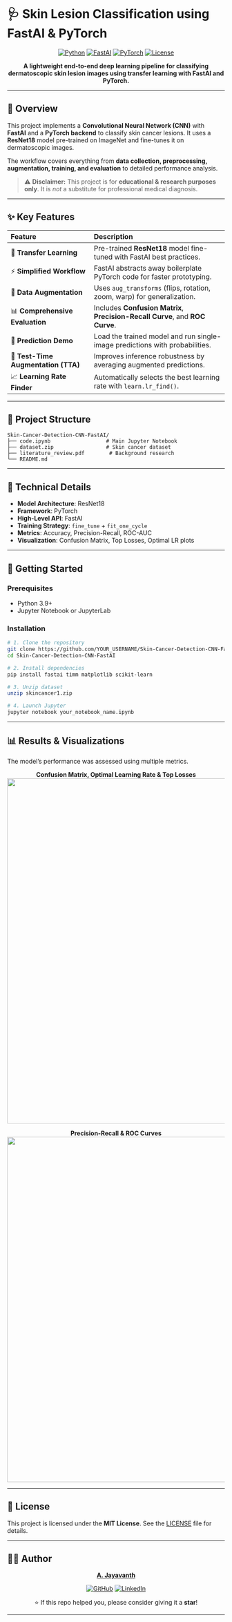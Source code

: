 # 🩺 Skin Lesion Classification using FastAI & PyTorch

<div align="center">

[![Python](https://img.shields.io/badge/Python-3.9%2B-blue?logo=python\&logoColor=white)](https://www.python.org/)
[![FastAI](https://img.shields.io/badge/FastAI-2.7%2B-red?logo=fastai\&logoColor=white)](https://www.fast.ai/)
[![PyTorch](https://img.shields.io/badge/PyTorch-Backend-orange?logo=pytorch\&logoColor=white)](https://pytorch.org/)
[![License](https://img.shields.io/badge/License-MIT-green)](LICENSE)

**A lightweight end-to-end deep learning pipeline for classifying dermatoscopic skin lesion images using transfer learning with FastAI and PyTorch.**

</div>  

---

## 📌 Overview

This project implements a **Convolutional Neural Network (CNN)** with **FastAI** and a **PyTorch backend** to classify skin cancer lesions.
It uses a **ResNet18** model pre-trained on ImageNet and fine-tunes it on dermatoscopic images.

The workflow covers everything from **data collection, preprocessing, augmentation, training, and evaluation** to detailed performance analysis.

> ⚠️ **Disclaimer:** This project is for **educational & research purposes only**. It is *not* a substitute for professional medical diagnosis.

---

## ✨ Key Features

| Feature                             | Description                                                                   |
| :---------------------------------- | :---------------------------------------------------------------------------- |
| 🧠 **Transfer Learning**            | Pre-trained **ResNet18** model fine-tuned with FastAI best practices.         |
| ⚡ **Simplified Workflow**           | FastAI abstracts away boilerplate PyTorch code for faster prototyping.        |
| 🔄 **Data Augmentation**            | Uses `aug_transforms` (flips, rotation, zoom, warp) for generalization.       |
| 📊 **Comprehensive Evaluation**     | Includes **Confusion Matrix**, **Precision-Recall Curve**, and **ROC Curve**. |
| 🎯 **Prediction Demo**              | Load the trained model and run single-image predictions with probabilities.   |
| 🧪 **Test-Time Augmentation (TTA)** | Improves inference robustness by averaging augmented predictions.             |
| 📈 **Learning Rate Finder**         | Automatically selects the best learning rate with `learn.lr_find()`.          |

---

## 📂 Project Structure

```plaintext
Skin-Cancer-Detection-CNN-FastAI/
├── code.ipynb                  # Main Jupyter Notebook
├── dataset.zip                 # Skin cancer dataset
├── literature_review.pdf        # Background research
└── README.md
```

---

## 🧠 Technical Details

* **Model Architecture**: ResNet18
* **Framework**: PyTorch
* **High-Level API**: FastAI
* **Training Strategy**: `fine_tune` + `fit_one_cycle`
* **Metrics**: Accuracy, Precision-Recall, ROC-AUC
* **Visualization**: Confusion Matrix, Top Losses, Optimal LR plots

---

## 🚀 Getting Started

### Prerequisites

* Python 3.9+
* Jupyter Notebook or JupyterLab

### Installation

```bash
# 1. Clone the repository
git clone https://github.com/YOUR_USERNAME/Skin-Cancer-Detection-CNN-FastAI.git
cd Skin-Cancer-Detection-CNN-FastAI

# 2. Install dependencies
pip install fastai timm matplotlib scikit-learn

# 3. Unzip dataset
unzip skincancer1.zip

# 4. Launch Jupyter
jupyter notebook your_notebook_name.ipynb
```

---

## 📊 Results & Visualizations

The model’s performance was assessed using multiple metrics.

<div align="center">  

**Confusion Matrix, Optimal Learning Rate & Top Losses** <img src="https://github.com/user-attachments/assets/9c7e98c9-a187-4cfa-8d82-31499262327d" width="800"/>

**Precision-Recall & ROC Curves** <img src="https://github.com/user-attachments/assets/5dd71f0c-37b6-4c93-8f15-9aec7129a3a9" width="800"/>

</div>  

---

## 📄 License

This project is licensed under the **MIT License**. See the [LICENSE](LICENSE) file for details.

---

## 👨‍💻 Author

<div align="center">

**[A. Jayavanth](https://github.com/jayavanth18)**

[![GitHub](https://img.shields.io/badge/GitHub-jayavanth18-black?logo=github)](https://github.com/jayavanth18)
[![LinkedIn](https://img.shields.io/badge/LinkedIn-Connect-blue?logo=linkedin)](https://www.linkedin.com/in/jayavanth18/)

⭐ If this repo helped you, please consider giving it a **star**!

</div>  

---
